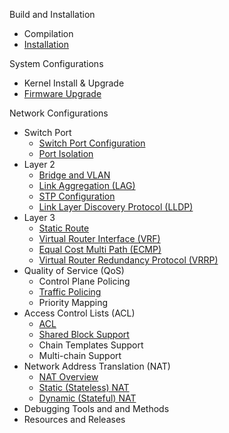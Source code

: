 Build and Installation  
- Compilation  
- [Installation](installation)  

System Configurations  
- Kernel Install & Upgrade  
- [Firmware Upgrade](Firmware-Upgrade)  

Network Configurations
- Switch Port 
  - [Switch Port Configuration](switch-port-configuration)  
  - [Port Isolation](port-isolation)
- Layer 2  
  - [Bridge and VLAN](bridge-and-vlan)  
  - [Link Aggregation (LAG)](link-aggregation-(lag))
  - [STP Configuration](stp-configuration)
  - [Link Layer Discovery Protocol (LLDP)](link-layer-discovery-protocol-(lldp))  
- Layer 3 
  - [Static Route](static-route)
  - [Virtual Router Interface (VRF)](virtual-router-interface-(vrf))
  - [Equal Cost Multi Path (ECMP)](equal-cost-multi-path-(ecmp))
  - [Virtual Router Redundancy Protocol (VRRP)](virtual-router-redundancy-protocol-(vrrp))  
- Quality of Service (QoS)
  - Control Plane Policing
  - [Traffic Policing](traffic-policing)
  - Priority Mapping
- Access Control Lists (ACL)
  - [ACL](ACL)
  - [Shared Block Support](shared-block-support)
  - Chain Templates Support
  - Multi-chain Support 
- Network Address Translation (NAT)  
  - [NAT Overview](NAT-overview)
  - [Static (Stateless) NAT](Static-(Stateless)-NAT)
  - [Dynamic (Stateful) NAT](Dynamic-(Stateful)-NAT)   
- Debugging Tools and and Methods  
- Resources and Releases  
